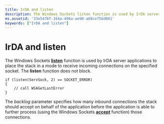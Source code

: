```yaml
---
title: IrDA and listen
description: The Windows Sockets listen function is used by IrDA server applications to place the stack in a mode to receive incoming connections on the specified socket. The listen function does not block.
ms.assetid: '33e5476f-164a-496a-ae90-a08ce756d081'
keywords: ["IrDA and listen"]
---
```


# IrDA and listen

The Windows Sockets [**listen**](https://msdn.microsoft.com/library/windows/desktop/ms739168) function is used by IrDA server applications to place the stack in a mode to receive incoming connections on the specified socket. The **listen** function does not block.

``` syntax
if (listen(ServSock, 2) == SOCKET_ERROR)
{
    // call WSAGetLastError
}
```

The *backlog* parameter specifies how many inbound connections the stack should accept on behalf of the application before the application is able to further process (using the Windows Sockets [**accept**](https://msdn.microsoft.com/library/windows/desktop/ms737526) function) those connections.

 

 




